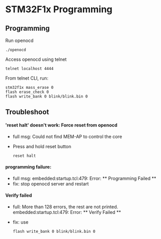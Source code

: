 STM32F1x Programming
=
## Programming
Run openocd

    ./openocd

Access openocd using telnet

    telnet localhost 4444

From telnet CLI, run:

    stm32f1x mass_erase 0
    flash erase_check 0
    flash write_bank 0 blink/blink.bin 0


## Troubleshoot
#### 'reset halt' doesn't work: Force reset from openocd
- full msg: Could not find MEM-AP to control the core
- Press and hold reset button

      reset halt

#### programming failure:
- full msg: embedded:startup.tcl:479: Error: ** Programming Failed **
- fix: stop openocd server and restart

#### Verify failed
- full: More than 128 errors, the rest are not printed. embedded:startup.tcl:479: Error: ** Verify Failed **
- fix: use
        
      flash write_bank 0 blink/blink.bin 0